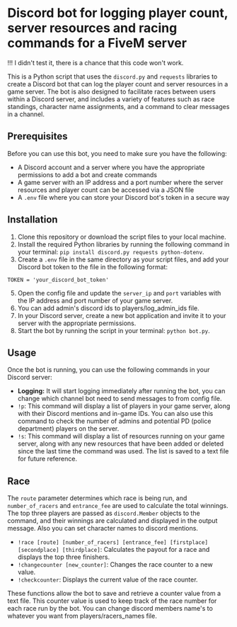 # Discord bot for logging player count, server resources and racing commands for a FiveM server

!!! I didn't test it, there is a chance that this code won't work.

This is a Python script that uses the `discord.py` and `requests` libraries to create a Discord bot that can log the player count and server resources in a game server. The bot is also designed to facilitate races between users within a Discord server, and includes a variety of features such as race standings, character name assignments, and a command to clear messages in a channel.

## Prerequisites

Before you can use this bot, you need to make sure you have the following:

- A Discord account and a server where you have the appropriate permissions to add a bot and create commands
- A game server with an IP address and a port number where the server resources and player count can be accessed via a JSON file
- A `.env` file where you can store your Discord bot's token in a secure way

## Installation

1. Clone this repository or download the script files to your local machine.
2. Install the required Python libraries by running the following command in your terminal: `pip install discord.py requests python-dotenv`.
3. Create a `.env` file in the same directory as your script files, and add your Discord bot token to the file in the following format: 

`TOKEN = 'your_discord_bot_token'`

5. Open the config file and update the `server_ip` and `port` variables with the IP address and port number of your game server.
6. You can add admin's discord ids to players/log_admin_ids file.
7. In your Discord server, create a new bot application and invite it to your server with the appropriate permissions.
8. Start the bot by running the script in your terminal: `python bot.py`.

## Usage

Once the bot is running, you can use the following commands in your Discord server:

- **Logging:** It will start logging immediately after running the bot, you can change which channel bot need to send messages to from config file. 
- `!p`: This command will display a list of players in your game server, along with their Discord mentions and in-game IDs. You can also use this command to check the number of admins and potential PD (police department) players on the server.
- `!s`: This command will display a list of resources running on your game server, along with any new resources that have been added or deleted since the last time the command was used. The list is saved to a text file for future reference.

## Race

The `route` parameter determines which race is being run, and `number_of_racers` and `entrance_fee` are used to calculate the total winnings. The top three players are passed as `discord.Member` objects to the command, and their winnings are calculated and displayed in the output message. Also you can set character names to discord mentions.

- `!race [route] [number_of_racers] [entrance_fee] [firstplace] [secondplace] [thirdplace]`: Calculates the payout for a race and displays the top three finishers.
- `!changecounter [new_counter]`: Changes the race counter to a new value.
- `!checkcounter`: Displays the current value of the race counter.

These functions allow the bot to save and retrieve a counter value from a text file. This counter value is used to keep track of the race number for each race run by the bot. You can change discord members name's to whatever you want from players/racers_names file.
